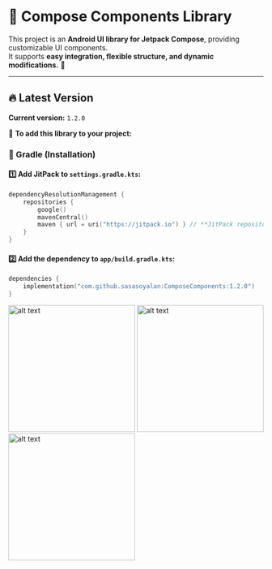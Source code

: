# 📱 Compose Components Library

This project is an **Android UI library for Jetpack Compose**, providing customizable UI components.  
It supports **easy integration, flexible structure, and dynamic modifications.** 🚀  

---

## 🔥 Latest Version  
**Current version:** `1.2.0`  

📌 **To add this library to your project:**  

### **📍 Gradle (Installation)**  
#### **1️⃣ Add JitPack to `settings.gradle.kts`:**  
```kotlin
dependencyResolutionManagement {
    repositories {
        google()
        mavenCentral()
        maven { url = uri("https://jitpack.io") } // **JitPack repository**
    }
}
```

#### **2️⃣ Add the dependency to `app/build.gradle.kts`:**  
```kotlin
dependencies {
    implementation("com.github.sasasoyalan:ComposeComponents:1.2.0")
}
```

<img src="https://i.imgur.com/sZWoZNN.png" alt="alt text" width="250" >      <img src="https://i.imgur.com/cdX33mM.png" alt="alt text" width="250" >     <img src="https://i.imgur.com/rsu3KGI.png" alt="alt text" width="250" >

